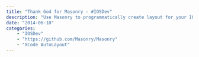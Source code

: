 ```yaml
---
title: "Thank God for Masonry - #IOSDev"
description: "Use Masonry to programmatically create layout for your IOS apps superfast!"
date: "2014-06-10"
categories:
    - "IOSDev"
    - "https://github.com/Masonry/Masonry"
    - "XCode AutoLayout"
---
```


